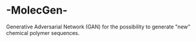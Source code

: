 # -MolecGen-
 Generative Adversarial Network (GAN) for the possibility to generate "new" chemical polymer sequences.
